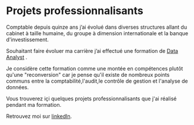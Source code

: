 # Projets professionnalisants

Comptable depuis quinze ans j’ai évolué dans diverses structures allant du cabinet à taille humaine, du groupe à dimension internationale et la banque d'investissement.

Souhaitant faire évoluer ma carrière j’ai effectué une formation de [Data Analyst](https://openclassrooms.com/fr/paths/324-data-analyst) .

Je considère cette formation comme une montée en compétences plutôt qu'une "reconversion" car je pense qu'il existe de nombreux points communs entre la comptabilité,l'audit,le contrôle de gestion  et l'analyse de données.

Vous trouverez içi quelques projets professionnalisants que j'ai réalisé pendant ma formation.

Retrouvez moi sur  [linkedIn](https://www.linkedin.com/in/alexandre-lacouture/).
